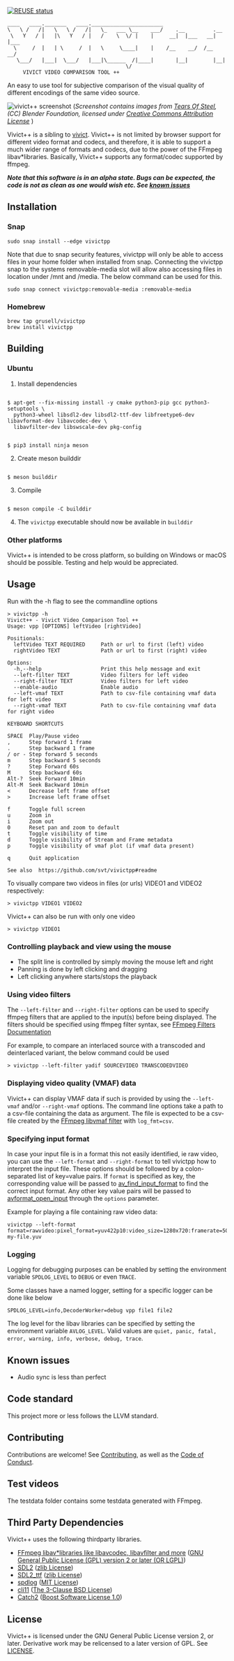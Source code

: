 [![REUSE status](https://api.reuse.software/badge/github.com/svt/vivictpp)](https://api.reuse.software/info/github.com/svt/vivictpp)

    ____   ____._______   ____._______________________                        
    \   \ /   /|   \   \ /   /|   \_   ___ \__    ___/    .__         .__     
     \   Y   / |   |\   Y   / |   /    \  \/ |    |     __|  |___   __|  |___ 
      \     /  |   | \     /  |   \     \____|    |    /__    __/  /__    __/ 
       \___/   |___|  \___/   |___|\______  /|____|       |__|        |__|    
                                          \/
         VIVICT VIDEO COMPARISON TOOL ++

An easy to use tool for subjective comparison of the visual quality of different encodings of the same video source.

![](img/screenshot.png?raw=true "vivict++ screenshot")
(_Screenshot contains images from [Tears Of Steel](https://mango.blender.org), (CC) Blender Foundation, licensed under [Creative Commons Attribution License](https://creativecommons.org/licenses/by/3.0/)_ )




Vivict++ is a sibling to [vivict](http://github.com/svt/vivict). Vivict++ is not limited by browser support for different video format and codecs, and therefore, it is able to support a much wider range of formats and codecs, due to the power of the FFmpeg libav\*libraries. Basically, Vivict++ supports any format/codec supported by ffmpeg.

__*Note that this software is in an alpha state. Bugs can be expected,
the code is not as clean as one would wish etc. See [known issues](#known-issues)*__

## Installation

### Snap

```
sudo snap install --edge vivictpp
```
Note that due to snap security features, vivictpp will only be able to access files in your home folder
when installed from snap. Connecting the vivictpp snap to the systems removable-media slot will allow
also accessing files in location under /mnt and /media. The below command can be used for this.
```
sudo snap connect vivictpp:removable-media :removable-media
```

### Homebrew
```
brew tap grusell/vivictpp
brew install vivictpp
```

## Building

### Ubuntu

1. Install dependencies

```console

$ apt-get --fix-missing install -y cmake python3-pip gcc python3-setuptools \
  python3-wheel libsdl2-dev libsdl2-ttf-dev libfreetype6-dev libavformat-dev libavcodec-dev \
  libavfilter-dev libswscale-dev pkg-config

```

```console

$ pip3 install ninja meson

```

2. Create meson builddir

```console

$ meson builddir

```

3. Compile

```console

$ meson compile -C builddir

```

4. The `vivictpp` executable should now be available in `builddir`

### Other platforms

Vivict++ is intended to be cross platform, so building on Windows or macOS should be possible.
Testing and help would be appreciated.

## Usage
Run with the -h flag to see the commandline options

    > vivictpp -h
    Vivict++ - Vivict Video Comparison Tool ++
    Usage: vpp [OPTIONS] leftVideo [rightVideo]
    
    Positionals:
      leftVideo TEXT REQUIRED     Path or url to first (left) video
      rightVideo TEXT             Path or url to first (right) video
    
    Options:
      -h,--help                   Print this help message and exit
      --left-filter TEXT          Video filters for left video
      --right-filter TEXT         Video filters for left video
      --enable-audio              Enable audio
      --left-vmaf TEXT            Path to csv-file containing vmaf data for left video
      --right-vmaf TEXT           Path to csv-file containing vmaf data for right video

    KEYBOARD SHORTCUTS
    
    SPACE  Play/Pause video
    ,      Step forward 1 frame
    .      Step backward 1 frame
    / or - Step forward 5 seconds
    m      Step backward 5 seconds
    ?      Step Forward 60s
    M      Step backward 60s
    Alt-?  Seek Forward 10min
    Alt-M  Seek Backward 10min
    <      Decrease left frame offset
    >      Increase left frame offset
    
    f      Toggle full screen
    u      Zoom in
    i      Zoom out
    0      Reset pan and zoom to default
    t      Toggle visibility of time
    d      Toggle visibility of Stream and Frame metadata
    p      Toggle visibility of vmaf plot (if vmaf data present)
    
    q      Quit application
    
    See also  https://github.com/svt/vivictpp#readme


To visually compare two videos in files (or urls) VIDEO1 and VIDEO2 respectively:

    > vivictpp VIDEO1 VIDEO2

Vivict++ can also be run with only one video

    > vivictpp VIDEO1

### Controlling playback and view using the mouse

* The split line is controlled by simply moving the mouse left and right
* Panning is done by left clicking and dragging
* Left clicking anywhere starts/stops the playback

### Using video filters
The `--left-filter` and `--right-filter` options can be used to specify ffmpeg filters that are applied to the input(s) before being displayed. The filters should be specified using ffmpeg filter syntax, see [FFmpeg Filters Documentation](http://ffmpeg.org/ffmpeg-filters.html)

For example, to compare an interlaced source with a transcoded and deinterlaced variant, the below command could be used

    > vivictpp --left-filter yadif SOURCEVIDEO TRANSCODEDVIDEO


### Displaying video quality (VMAF) data

Vivict++ can display VMAF data if such is provided by using the `--left-vmaf` and/or `--right-vmaf`
options. The command line options take a path to a csv-file containing the data as argument. The file is expected to be a csv-file created by the [FFmpeg libvmaf filter](http://ffmpeg.org/ffmpeg-filters.html#libvmaf) with `log_fmt=csv`.

### Specifying input format
In case your input file is in a format this not easily identified, ie raw video, you can use the `--left-format` and `--right-format` to tell vivictpp how to interpret the input file. These options should be followed by a colon-separated list of key=value pairs. If `format` is specified as key, the corresponding value will be passed to [av_find_input_format](https://ffmpeg.org/doxygen/trunk/group__lavf__decoding.html#ga40034b6d64d372e1c989e16dde4b459a) to find the correct input format. Any other key value pairs will be passed to [avformat_open_input](https://ffmpeg.org/doxygen/trunk/group__lavf__decoding.html#gac05d61a2b492ae3985c658f34622c19d) through the `options` parameter.

Example for playing a file containing raw video data:

    vivictpp --left-format format=rawvideo:pixel_format=yuv422p10:video_size=1280x720:framerate=50 my-file.yuv

### Logging

Logging for debugging purposes can be enabled by setting the environment variable `SPDLOG_LEVEL` to `DEBUG` or even `TRACE`.

Some classes have a named logger, setting for a specific logger can be done like below

    SPDLOG_LEVEL=info,DecoderWorker=debug vpp file1 file2

The log level for the libav libraries can be specified by setting the environment variable `AVLOG_LEVEL`. Valid values are
`quiet, panic, fatal, error, warning, info, verbose, debug, trace`.

## Known issues

* Audio sync is less than perfect

## Code standard

This project more or less follows the LLVM standard.

## Contributing

Contributions are welcome! See [Contributing](docs/CONTRIBUTING.md), as well as the [Code of Conduct](docs/CODE_OF_CONDUCT.md).

## Test videos

The testdata folder contains some testdata generated with FFmpeg.


## Third Party Dependencies
Vivict++ uses the following thirdparty libraries.

* [FFmpeg libav\*libraries like libavcodec, libavfilter and more](https://ffmpeg.org/) ([GNU General Public License (GPL) version 2 or later (OR LGPL)](https://www.ffmpeg.org/legal.html))
* [SDL2](https://www.libsdl.org/) ([zlib License](https://www.libsdl.org/license.php))
* [SDL2_ttf](https://www.libsdl.org/projects/SDL_ttf/) ([zlib License](https://github.com/libsdl-org/SDL_ttf/blob/main/COPYING.txt))
* [spdlog](https://github.com/gabime/spdlog) ([MIT License](https://github.com/gabime/spdlog/blob/v1.x/LICENSE))
* [cli11](https://github.com/CLIUtils/CLI11) ([The 3-Clause BSD License](https://raw.githubusercontent.com/CLIUtils/CLI11/master/LICENSE))
* [Catch2](https://github.com/catchorg/Catch2) ([Boost Software License 1.0](https://raw.githubusercontent.com/catchorg/Catch2/devel/LICENSE.txt))

## License

Vivict++ is licensed under the GNU General Public License version 2, or later. 
Derivative work may be relicensed to a later version of GPL. See [LICENSE](LICENSE).
